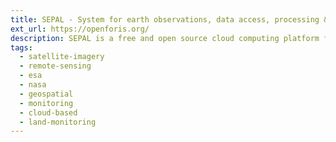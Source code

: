 ```yaml
---
title: SEPAL - System for earth observations, data access, processing & analysis for land monitoring
ext_url: https://openforis.org/
description: SEPAL is a free and open source cloud computing platform for geo-spatial data access and processing. It empowers users to quickly process large amounts of data on their computer or mobile device. Users can create custom analysis ready data using freely available satellite imagery, generate and improve land use maps, analyze time series, run change detection and perform accuracy assessment and area estimation, among many other functionalities in the platform. Data can be created and analyzed for any place on Earth using SEPAL.
tags:
  - satellite-imagery
  - remote-sensing
  - esa
  - nasa
  - geospatial
  - monitoring
  - cloud-based
  - land-monitoring
---
```

